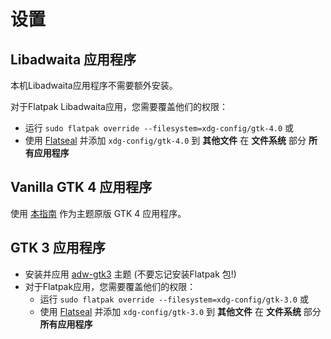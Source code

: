 # 设置

## Libadwaita 应用程序

本机Libadwaita应用程序不需要额外安装。

对于Flatpak Libadwaita应用，您需要覆盖他们的权限：

- 运行 `sudo flatpak override --filesystem=xdg-config/gtk-4.0` 或
- 使用 [Flatseal](https://github.com/tchx84/Flatseal) 并添加 `xdg-config/gtk-4.0` 到 **其他文件** 在 **文件系统** 部分 **所有应用程序**

## Vanilla GTK 4 应用程序

使用 [本指南](https://github.com/lassekongo83/adw-gtk3/blob/main/gtk4.md) 作为主题原版 GTK 4 应用程序。

## GTK 3 应用程序

- 安装并应用 [adw-gtk3](https://github.com/lassekongo83/adw-gtk3#readme) 主题 (不要忘记安装Flatpak 包!)
- 对于Flatpak应用，您需要覆盖他们的权限：
  - 运行 `sudo flatpak override --filesystem=xdg-config/gtk-3.0` 或
  - 使用 [Flatseal](https://github.com/tchx84/Flatseal) 并添加 `xdg-config/gtk-3.0` 到 **其他文件** 在 **文件系统** 部分 **所有应用程序**

